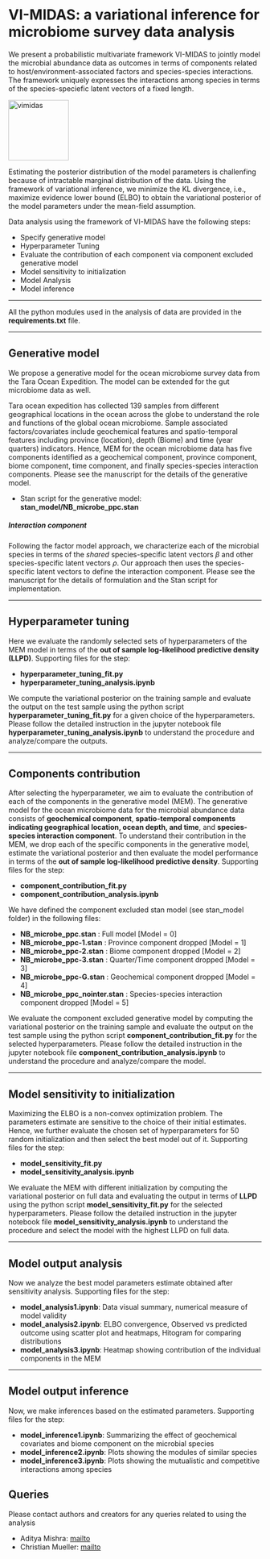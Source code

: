 # VI-MIDAS: a variational inference for microbiome survey data analysis
We present a probabilistic multivariate framework VI-MIDAS to jointly model the microbial abundance data as outcomes in terms of components related to host/environment-associated factors and species-species interactions.   The framework uniquely expresses the interactions among species in terms of the species-speciefic latent vectors of a fixed length. 

<img src="[https://imgur.com/a/PCfhsOT](https://imgur.com/a/PCfhsOT)" alt="vimidas" height="120" align="center"/>


Estimating the posterior distribution of the model parameters is challenfing because of intractable marginal distribution of the data. Using the framework of variational inference, we minimize the KL divergence, i.e., maximize evidence lower bound (ELBO) to obtain the variational posterior of the model parameters under the mean-field assumption. 

Data analysis using the framework of VI-MIDAS have the following steps: 

+ Specify generative model 
+ Hyperparameter Tuning  
+ Evaluate the contribution of each component via component excluded generative model 
+ Model sensitivity to initialization
+ Model Analysis 
+ Model inference 

---
All the python modules used in the analysis of data are provided in the **requirements.txt** file. 


---
## Generative model
We propose a generative model for the ocean microbiome survey data from the Tara Ocean Expedition. The model can be extended for the gut microbiome data as well. 

Tara ocean expedition has collected 139 samples from different geographical locations in the ocean across the globe to understand the role and functions of the global ocean microbiome. Sample associated factors/covariates include geochemical features and spatio-temporal features including province (location), depth (Biome) and time (year quarters) indicators. Hence, MEM for the ocean microbiome data has five components identified as a geochemical component, province component, biome component, time component, and finally species-species interaction components. Please see the manuscript for the details of the generative model. 
  
+ Stan script for the generative model: **stan_model/NB_microbe_ppc.stan**



[//]: # ( User needs to define a generative model for the microbial abundance data as outcome with an embedding component that account for the interactions among the microbial species. Here we propose a generative model for the ocean microbiome data from the Tara Ocean Expedition. The model can be extended for the gut microbiome data as well. Please see the manuscript for the generative model.)

##### Interaction component
Following the factor model approach, we characterize each of the microbial species in terms of the *shared* species-specific latent vectors _&beta;_ and other species-specific latent vectors _&rho;_. Our approach then uses the species-specific latent vectors to define the interaction component.  Please see the manuscript for the details of formulation and the Stan script for implementation.



---
## Hyperparameter tuning 
Here we evaluate the randomly selected sets of hyperparameters of the MEM model in terms of the **out of sample log-likelihood predictive density (LLPD)**. Supporting files for the step:

+ **hyperparameter_tuning_fit.py**
+ **hyperparameter_tuning_analysis.ipynb**


We compute the variational posterior on the training sample and evaluate the output on the test sample using the python script **hyperparameter_tuning_fit.py** for a given choice of the hyperparameters. Please follow the detailed instruction in the jupyter notebook file **hyperparameter_tuning_analysis.ipynb** to understand the procedure and analyze/compare the outputs. 





---
## Components contribution 

After selecting the hyperparameter, we aim to evaluate the contribution of each of the components in the generative model (MEM). The generative model for the ocean microbiome data for the microbial abundance data consists of **geochemical component**, **spatio-temporal components indicating geographical location, ocean depth, and time**, and **species-species interaction component**. To understand their contribution in the MEM, we drop each of the specific components in the generative model, estimate the variational posterior and then evaluate the model performance in terms of the **out of sample log-likelihood predictive density**. Supporting files for the step:

+ **component_contribution_fit.py**
+ **component_contribution_analysis.ipynb**

We have defined the component excluded stan model (see stan_model folder) in the following files:
 + **NB_microbe_ppc.stan** : Full model [Model = 0]
 + **NB_microbe_ppc-1.stan** : Province component dropped  [Model = 1]
 + **NB_microbe_ppc-2.stan** : Biome component dropped  [Model = 2]
 + **NB_microbe_ppc-3.stan** : Quarter/Time component dropped  [Model = 3]
 + **NB_microbe_ppc-G.stan** : Geochemical component dropped  [Model = 4]
 + **NB_microbe_ppc_nointer.stan** : Species-species interaction component dropped  [Model = 5]

We evaluate the component excluded generative model by computing the variational posterior on the training sample and evaluate the output on the test sample using the python script **component_contribution_fit.py** for the selected hyperparameters. Please follow the detailed instruction in the jupyter notebook file **component_contribution_analysis.ipynb** to understand the procedure and analyze/compare the model. 


---
## Model sensitivity to initialization
Maximizing the ELBO is a non-convex optimization problem. The parameters estimate are sensitive to the choice of their initial estimates. Hence, we further evaluate the chosen set of hyperparameters for 50 random initialization and then select the best model out of it. Supporting files for the step:

+ **model_sensitivity_fit.py**
+ **model_sensitivity_analysis.ipynb**

We evaluate the MEM with different initialization by computing the variational posterior on full data and evaluating the output in terms of **LLPD** using the python script **model_sensitivity_fit.py** for the selected hyperparameters. Please follow the detailed instruction in the jupyter notebook file **model_sensitivity_analysis.ipynb** to understand the procedure and select the model with the highest LLPD on full data. 


---
## Model output analysis   

Now we analyze the best model parameters estimate obtained after sensitivity analysis. Supporting files for the step: 

+ **model_analysis1.ipynb**: Data visual summary, numerical measure of model validity 
+ **model_analysis2.ipynb**: ELBO convergence, Observed vs predicted outcome using scatter plot and heatmaps,  Hitogram for comparing distributions
+ **model_analysis3.ipynb**: Heatmap showing contribution of the individual components in the MEM



---
## Model output inference 

Now, we make inferences based on the estimated parameters.  Supporting files for the step: 

+ **model_inference1.ipynb**: Summarizing the effect of geochemical covariates and biome component on the microbial species
+ **model_inference2.ipynb**: Plots showing the modules of similar species
+ **model_inference3.ipynb**: Plots showing the mutualistic and competitive interactions among species



## Queries
Please contact authors and creators for any queries related to using the analysis 


-   Aditya Mishra: [mailto](mailto:amishra@flatironinstitute.org)
-   Christian Mueller: [mailto](mailto:cmueller@flatironinstitute.org)
